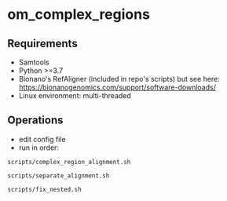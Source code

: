 # om_complex_regions

## Requirements

* Samtools
* Python >=3.7
* Bionano's RefAligner (included in repo's scripts) but see here: https://bionanogenomics.com/support/software-downloads/
* Linux environment: multi-threaded

## Operations

* edit config file
* run in order:

```
scripts/complex_region_alignment.sh

scripts/separate_alignment.sh

scripts/fix_nested.sh
```
